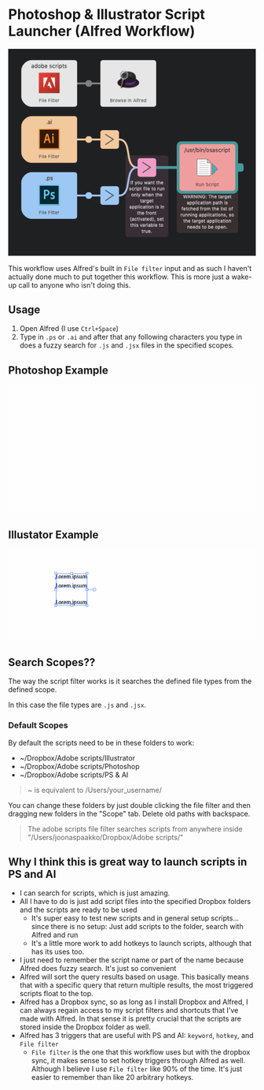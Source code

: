 # Photoshop & Illustrator Script Launcher (Alfred Workflow)

![](workflow.png)

This workflow uses Alfred's built in `File filter` input and as such I haven't actually done much to put together this workflow. This is more just a wake-up call to anyone who isn't doing this.

## Usage

1. Open Alfred (I use `Ctrl+Space`)
2. Type in `.ps` or `.ai` and after that any following characters you type in does a fuzzy search for `.js` and `.jsx` files in the specified scopes.

## Photoshop Example

![](photoshop-example.gif)

## Illustator Example

![](illustrator-example.gif)

## Search Scopes??

The way the script filter works is it searches the defined file types from the defined scope.

In this case the file types are `.js` and `.jsx`.

### Default Scopes

By default the scripts need to be in these folders to work:

- ~/Dropbox/Adobe scripts/Illustrator
- ~/Dropbox/Adobe scripts/Photoshop
- ~/Dropbox/Adobe scripts/PS & AI

> ~ is equivalent to /Users/your_username/

You can change these folders by just double clicking the file filter and then dragging new folders in the "Scope" tab. Delete old paths with backspace.

> The adobe scripts file filter searches scripts from anywhere inside "/Users/joonaspaakko/Dropbox/Adobe scripts/"

## Why I think this is great way to launch scripts in PS and AI

- I can search for scripts, which is just amazing.
- All I have to do is just add script files into the specified Dropbox folders and the scripts are ready to be used
	- It's super easy to test new scripts and in general setup scripts... since there is no setup: Just add scripts to the folder, search with Alfred and run
	- It's a little more work to add hotkeys to launch scripts, although that has its uses too.
- I just need to remember the script name or part of the name because Alfred does fuzzy search. It's just so convenient
- Alfred will sort the query results based on usage. This basically means that with a specific query that return multiple results, the most triggered scripts float to the top.
- Alfred has a Dropbox sync, so as long as I install Dropbox and Alfred, I can always regain access to my script filters and shortcuts that I've made with Alfred. In that sense it is pretty crucial that the scripts are stored inside the Dropbox folder as well.
- Alfred has 3 triggers that are useful with PS and AI: `keyword`, `hotkey`, and `File filter`
	- `File filter` is the one that this workflow uses but with the dropbox sync, it makes sense to set hotkey triggers through Alfred as well. Although I believe I use `File filter` like 90% of the time. It's just easier to remember than like 20 arbitrary hotkeys.
